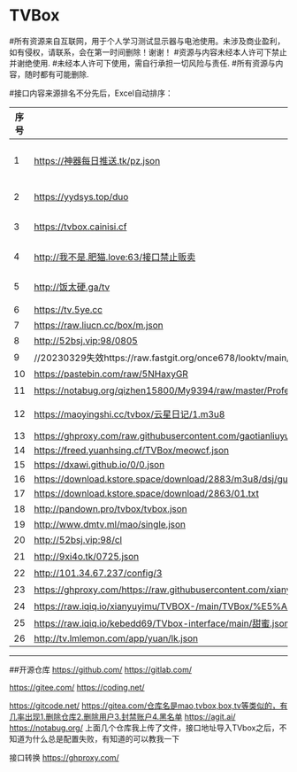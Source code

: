 # TVBox
#所有资源来自互联网，用于个人学习测试显示器与电池使用。未涉及商业盈利，如有侵权，请联系，会在第一时间删除！谢谢！
#资源与内容未经本人许可下禁止并谢绝使用.
#未经本人许可下使用，需自行承担一切风险与责任.
#所有资源与内容，随时都有可能删除.

#接口内容来源排名不分先后，Excel自动排序：

|序号|地址|spider|备注|
|----|----|--------|----|
|1|https://神器每日推送.tk/pz.json|无|神器精选（无法获取源文件）|
|2|https://yydsys.top/duo|无|大聪明（无法获取源文件）|
|3|https://tvbox.cainisi.cf|无|菜妮丝（无法获取源文件）|
|4|http://我不是.肥猫.love:63/接口禁止贩卖||肥猫（无法获取源文件）|
|5|http://饭太硬.ga/tv||饭太硬（无法获取源文件）|
|6|https://tv.5ye.cc|http://ftp6284928.host108.abeiyun.cn/jar/tvbox.txt|2哈社区|
|7|https://raw.liucn.cc/box/m.json|https://raw.liucn.cc/box/sub/jar/2212.jar||
|8|http://52bsj.vip:98/0805|http://52bsj.vip:81/api/v3/file/get/28175/PlutoPlayer0805.jar|吾爱|
|9|//20230329失效https://raw.fastgit.org/once678/looktv/main/tvbox8.json|https://shadowchiu369.github.io/TVBox/jar/sc.jar||
|10|https://pastebin.com/raw/5NHaxyGR|https://ghproxy.com/https://raw.githubusercontent.com/FongMi/CatVodSpider/main/jar/custom_spider.jar|源自FongMi|
|11|https://notabug.org/qizhen15800/My9394/raw/master/ProfessionalEdition.m3u8|https://notabug.org/qizhen15800/My9394/raw/master/jar/不良帅.txt|不良帅|
|12|https://maoyingshi.cc/tvbox/云星日记/1.m3u8||云星日记经常更新|
|13|https://ghproxy.com/raw.githubusercontent.com/gaotianliuyun/gao/master/js.json||gaotianliuyun|
|14|https://freed.yuanhsing.cf/TVBox/meowcf.json|||
|15|https://dxawi.github.io/0/0.json||dxawi|
|16|https://download.kstore.space/download/2883/m3u8/dsj/guochan/mp1/1.m3u8|||
|17|https://download.kstore.space/download/2863/01.txt|||
|18|http://pandown.pro/tvbox/tvbox.json||巧技|
|19|http://www.dmtv.ml/mao/single.json|http://www.dmtv.ml/mao/jar/dmtv.jar||
|20|http://52bsj.vip:98/cl|https://jihulab.com/ygbh1/box/-/raw/main/JAR/spider.jar|月光宝盒|
|21|http://9xi4o.tk/0725.json|http://9xi4o.tk/0925.jar|小歪
|22|http://101.34.67.237/config/3|http://101.34.67.237/files/custom_spider_tang.jar|唐三？|
|23|https://ghproxy.com/https://raw.githubusercontent.com/xianyuyimu/TVBOX-/main/TVBox/%E4%B8%80%E6%9C%A8%E8%87%AA%E7%94%A8.json||一木|
|24|https://raw.iqiq.io/xianyuyimu/TVBOX-/main/TVBox/%E5%A4%87%E7%94%A8.json||一木|
|25|https://raw.iqiq.io/kebedd69/TVbox-interface/main/甜蜜.json|
|26|http://tv.lmlemon.com/app/yuan/lk.json|
--------------------------------------------
##开源仓库
https://github.com/
https://gitlab.com/

https://gitee.com/
https://coding.net/

https://gitcode.net/
https://gitea.com/仓库名是mao,tvbox,box,tv等类似的，有几率出现1.删除仓库2.删除用户3.封禁账户4.黑名单
https://agit.ai/
https://notabug.org/
上面几个仓库我上传了文件，接口地址导入TVbox之后，不知道为什么总是配置失败，有知道的可以教我一下

接口转换
https://ghproxy.com/
